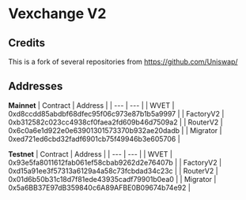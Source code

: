 # Vexchange V2

## Credits
This is a fork of several repositories from https://github.com/Uniswap/

## Addresses

**Mainnet**
| Contract  | Address                                    |
| ---       | ---                                        |
| WVET      | 0xd8ccdd85abdbf68dfec95f06c973e87b1b5a9997 |
| FactoryV2 | 0xb312582c023cc4938cf0faea2fd609b46d7509a2 |
| RouterV2  | 0x6c0a6e1d922e0e63901301573370b932ae20dadb |
| Migrator  | 0xed721ed6cbd32fadf6901cb75f49946b3e605706 |

**Testnet**
| Contract  | Address                                    |
| ---       | ---                                        |
| WVET      | 0x93e5fa8011612fab061ef58cbab9262d2e76407b |
| FactoryV2 | 0xd15a91ee3f57313a6129a4a58c73fcbdad34c23c |
| RouterV2  | 0x01d6b50b31c18d7f81ede43935cadf79901b0ea0 |
| Migrator  | 0x5a6BB37E97dB359840c6A89AFBE0B09674b74e92 |
